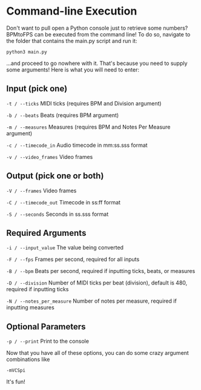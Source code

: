 # Command-line Execution
Don't want to pull open a Python console just to retrieve some numbers? BPMtoFPS can be executed from the command line! To do so, navigate to the folder that contains the main.py script and run it:

`python3 main.py`

...and proceed to go nowhere with it. That's because you need to supply some arguments! Here is what you will need to enter:

## Input (pick one)
`-t / --ticks` MIDI ticks (requires BPM and Division argument)

`-b / --beats` Beats (requires BPM argument)

`-m / --measures` Measures (requires BPM and Notes Per Measure argument)

`-c / --timecode_in` Audio timecode in mm:ss.sss format

`-v / --video_frames` Video frames

## Output (pick one or both)
`-V / --frames` Video frames

`-C / --timecode_out` Timecode in ss:ff format

`-S / --seconds` Seconds in ss.sss format

## Required Arguments
`-i / --input_value` The value being converted

`-F / --fps` Frames per second, required for all inputs

`-B / --bpm` Beats per second, required if inputting ticks, beats, or measures

`-D / --division` Number of MIDI ticks per beat (division), default is 480, required if inputting ticks

`-N / --notes_per_measure` Number of notes per measure, required if inputting measures

## Optional Parameters
`-p / --print` Print to the console

Now that you have all of these options, you can do some crazy argument combinations like

`-mVCSpi`

It's fun!